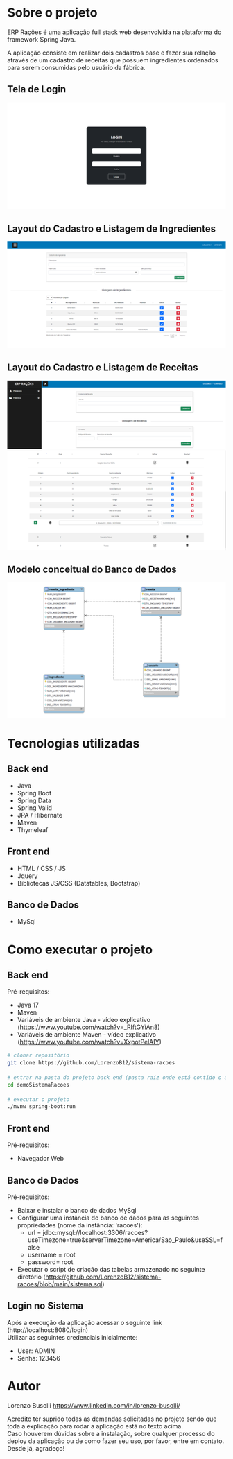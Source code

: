 # Sobre o projeto

ERP Rações é uma aplicação full stack web desenvolvida na plataforma do framework Spring Java. 

A aplicação consiste em realizar dois cadastros base e fazer sua relação através de um cadastro de receitas que possuem ingredientes ordenados para serem consumidas pelo usuário da fábrica.

## Tela de Login
![Layout do Cadastro e Listagem de Ingredientes](https://github.com/LorenzoB12/assests/blob/main/TELA%20DE%20LOGIN.png)

## Layout do Cadastro e Listagem de Ingredientes
![Layout do Cadastro e Listagem de Ingredientes](https://github.com/LorenzoB12/assests/blob/main/CADASTRO%20INGREDIENTES.png)

## Layout do Cadastro e Listagem de Receitas
![Layout do Cadastro de Ingredientes](https://github.com/LorenzoB12/assests/blob/main/CADASTRO.png)  
![Layout da Listagem de Ingredientes](https://github.com/LorenzoB12/assests/blob/main/LISTAGEM.png)

## Modelo conceitual do Banco de Dados
![Modelo Conceitual do Banco de Dados](https://github.com/LorenzoB12/assests/blob/main/MODELO%20BD%20RA%C3%87%C3%95ES.png)

# Tecnologias utilizadas
## Back end
- Java
- Spring Boot
- Spring Data
- Spring Valid
- JPA / Hibernate
- Maven
- Thymeleaf
## Front end
- HTML / CSS / JS
- Jquery
- Bibliotecas JS/CSS (Datatables, Bootstrap)
## Banco de Dados
- MySql

# Como executar o projeto

## Back end
Pré-requisitos: 
- Java 17
- Maven
- Variáveis de ambiente Java - vídeo explicativo (https://www.youtube.com/watch?v=_RlftGYiAn8)
- Variáveis de ambiente Maven - vídeo explicativo (https://www.youtube.com/watch?v=XxpotPelAIY)

```bash
# clonar repositório
git clone https://github.com/LorenzoB12/sistema-racoes

# entrar na pasta do projeto back end (pasta raiz onde está contido o arquivo pom.xml)
cd demoSistemaRacoes

# executar o projeto
./mvnw spring-boot:run
```

## Front end
Pré-requisitos: 
- Navegador Web

## Banco de Dados
Pré-requisitos:
- Baixar e instalar o banco de dados MySql
- Configurar uma instância do banco de dados para as seguintes propriedades (nome da instância: 'racoes'):
    - url = jdbc:mysql://localhost:3306/racoes?useTimezone=true&serverTimezone=America/Sao_Paulo&useSSL=false
    - username = root
    - password= root
- Executar o script de criação das tabelas armazenado no seguinte diretório (https://github.com/LorenzoB12/sistema-racoes/blob/main/sistema.sql)

## Login no Sistema
Após a execução da aplicação acessar o seguinte link (http://localhost:8080/login)  
Utilizar as seguintes credenciais inicialmente:
- User: ADMIN
- Senha: 123456

# Autor
Lorenzo Busolli
https://www.linkedin.com/in/lorenzo-busolli/

Acredito ter suprido todas as demandas solicitadas no projeto sendo que toda a explicação para rodar a aplicação está no texto acima.  
Caso houverem dúvidas sobre a instalação, sobre qualquer processo do deploy da aplicação ou de como fazer seu uso, por favor, entre em contato. Desde já, agradeço!

